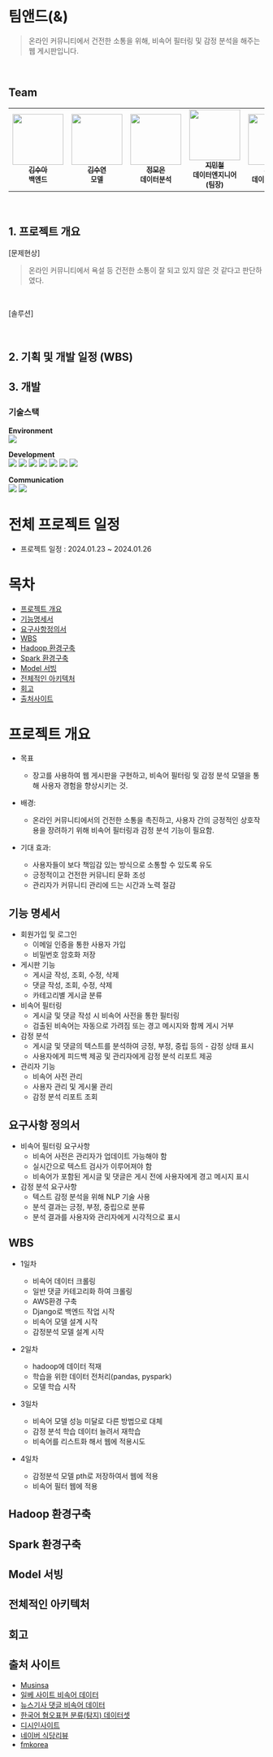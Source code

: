 # 팀앤드(&)
> 온라인 커뮤니티에서 건전한 소통을 위해, 비속어 필터링 및 감정 분석을 해주는 웹 게시판입니다.
<br/>

## Team
<table>
  <tbody>
    <tr>
      <td align="center"><a href="https://github.com/whatevereyewant"><img src="https://avatars.githubusercontent.com/u/145940008?v=4" width="100px;" alt=""/><br /><sub><b>김수아</b></sub></a><br /><sub><b>백엔드</b></sub><br /></td>
      <td align="center"><a href="https://github.com/suddy78"><img src="https://avatars.githubusercontent.com/u/113496210?v=4" width="100px;" alt=""/><br /><sub><b>김수연</b></sub></a><br /><sub><b>모델</b></sub><br /></td>
      <td align="center"><a href="https://github.com/jmeagnes"><img src="https://avatars.githubusercontent.com/u/151423959?v=4" width="100px;" alt=""/><br /><sub><b>정모은</b></sub></a><br /><sub><b>데이터분석</b></sub><br /></td>
      <td align="center"><a href="https://github.com/jiminchur"><img src="https://avatars.githubusercontent.com/u/145955453?v=4" width="100px;" alt=""/><br /><sub><b>지민철</b></sub></a><br /><sub><b>데이터엔지니어(팀장)</b></sub><br /></td>
      <td align="center"><a href="https://github.com/ohyu628"><img src="https://avatars.githubusercontent.com/u/154876483?v=4" width="100px;" alt=""/><br /><sub><b>오유빈</b></sub></a><br /><sub><b>데이터엔지니어</b></sub><br /></td>
      <td align="center"><a href="https://github.com/jaechoi97"><img src="https://avatars.githubusercontent.com/u/145918829?v=4" width="100px;" alt=""/><br /><sub><b>최재웅</b></sub></a><br /><sub><b>데이터분석</b></sub><br /></td>
    </tr>
  </tbody>
</table>
<br/>

## 1. 프로젝트 개요
[문제현상]
> 온라인 커뮤니티에서 욕설 등 건전한 소통이 잘 되고 있지 않은 것 같다고 판단하였다.
<br/>

[솔루션]
> 
<br/>

## 2. 기획 및 개발 일정 (WBS)

## 3. 개발
### 기술스택

**Environment**<br>
<img src="https://img.shields.io/badge/vscode-007ACC?style=for-the-badge&logo=visualstudiocode&logoColor=white">

**Development**<br>
<img src="https://img.shields.io/badge/python-3776AB?style=for-the-badge&logo=python&logoColor=white">
<img src="https://img.shields.io/badge/django-092E20?style=for-the-badge&logo=django&logoColor=white">
<img src="https://img.shields.io/badge/bootstrap-7952B3?style=for-the-badge&logo=bootstrap&logoColor=white">
<img src="https://img.shields.io/badge/apachehadoop-66CCFF?style=for-the-badge&logo=apachehadoop&logoColor=black">
<img src="https://img.shields.io/badge/amazonec2-FF9900?style=for-the-badge&logo=amazonec2&logoColor=white">
<img src="https://img.shields.io/badge/apachespark-E25A1C?style=for-the-badge&logo=apachespark&logoColor=white">
<img src="https://img.shields.io/badge/sqlite-003B57?style=for-the-badge&logo=sqlite&logoColor=white">

**Communication**<br>
<img src="https://img.shields.io/badge/github-181717?style=for-the-badge&logo=github&logoColor=white">
<img src="https://img.shields.io/badge/slack-4A154B?style=for-the-badge&logo=slack&logoColor=white">


# 전체 프로젝트 일정
* 프로젝트 일정 : 2024.01.23 ~ 2024.01.26

# 목차
* [프로젝트 개요](#프로젝트-개요)
* [기능명세서](#기능-명세서)
* [요구사항정의서](#요구사항-정의서)
* [WBS](#wbs)
* [Hadoop 환경구축](#hadoop-환경구축)
* [Spark 환경구축](#spark-환경구축)
* [Model 서빙](#model-서빙)
* [전체적인 아키텍처](#전체적인-아키텍처)
* [회고](#회고)
* [출처사이트](#출처-사이트)

# 프로젝트 개요
* 목표
    * 장고를 사용하여 웹 게시판을 구현하고, 비속어 필터링 및 감정 분석 모델을 통해 사용자 경험을 향상시키는 것.

* 배경: 
    * 온라인 커뮤니티에서의 건전한 소통을 촉진하고, 사용자 간의 긍정적인 상호작용을 장려하기 위해 비속어 필터링과 감정 분석 기능이 필요함.

* 기대 효과:
    * 사용자들이 보다 책임감 있는 방식으로 소통할 수 있도록 유도
    * 긍정적이고 건전한 커뮤니티 문화 조성
    * 관리자가 커뮤니티 관리에 드는 시간과 노력 절감

## 기능 명세서
* 회원가입 및 로그인
    * 이메일 인증을 통한 사용자 가입
    * 비밀번호 암호화 저장
* 게시판 기능
    * 게시글 작성, 조회, 수정, 삭제
    * 댓글 작성, 조회, 수정, 삭제
    * 카테고리별 게시글 분류
* 비속어 필터링
    * 게시글 및 댓글 작성 시 비속어 사전을 통한 필터링
    * 검출된 비속어는 자동으로 가려짐 또는 경고 메시지와 함께 게시 거부
* 감정 분석
    * 게시글 및 댓글의 텍스트를 분석하여 긍정, 부정, 중립 등의 - 감정 상태 표시
    * 사용자에게 피드백 제공 및 관리자에게 감정 분석 리포트 제공
* 관리자 기능
    * 비속어 사전 관리
    * 사용자 관리 및 게시물 관리
    * 감정 분석 리포트 조회

## 요구사항 정의서
* 비속어 필터링 요구사항
    * 비속어 사전은 관리자가 업데이트 가능해야 함
    * 실시간으로 텍스트 검사가 이루어져야 함
    * 비속어가 포함된 게시글 및 댓글은 게시 전에 사용자에게 경고 메시지 표시
* 감정 분석 요구사항
    * 텍스트 감정 분석을 위해 NLP 기술 사용
    * 분석 결과는 긍정, 부정, 중립으로 분류
    * 분석 결과를 사용자와 관리자에게 시각적으로 표시
## WBS
* 1일차
    * 비속어 데이터 크롤링
    * 일반 댓글 카테고리화 하여 크롤링
    * AWS환경 구축
    * Django로 백엔드 작업 시작
    * 비속어 모델 설계 시작
    * 감정분석 모델 설계 시작

* 2일차
    * hadoop에 데이터 적재
    * 학습을 위한 데이터 전처리(pandas, pyspark)
    * 모델 학습 시작

* 3일차 
    * 비속어 모델 성능 미달로 다른 방법으로 대체
    * 감정 분석 학습 데이터 늘려서 재학습
    * 비속어를 리스트화 해서 웹에 적용시도

* 4일차
    * 감정분석 모델 pth로 저장하여서 웹에 적용
    * 비속어 필터 웹에 적용
## Hadoop 환경구축
## Spark 환경구축
## Model 서빙
## 전체적인 아키텍처
## 회고
## 출처 사이트
- [Musinsa](https://www.musinsa.com/app/?utm_source=google_shopping&utm_medium=sh&source=GOSHSAP001&utm_source=google_shopping&utm_medium=sh&source=GOSHSAP001&gclid=CjwKCAiAzJOtBhALEiwAtwj8tqGiZ3KsEj28ahRoGruhkvSVOKQpIPV9G3QI3XlZUmggjbQA3HeBvRoCmUEQAvD_BwE)
- [일베 사이트 비속어 데이터](https://github.com/2runo/Curse-detection-data/blob/master/dataset.txt)
- [뉴스기사 댓글 비속어 데이터](https://github.com/kocohub/korean-hate-speech)
- [한국어 혐오표현 분류(탐지) 데이터셋](https://open.selectstar.ai/ko/?page_id=5948)
- [디시인사이트](https://gall.dcinside.com/board/lists/?id=leagueoflegends5)
- [네이버 식당리뷰](https://m.place.naver.com/restaurant/1085956231/review/visitor?entry=ple&reviewSort=recent)
- [fmkorea](https://www.fmkorea.com/fm24free)


